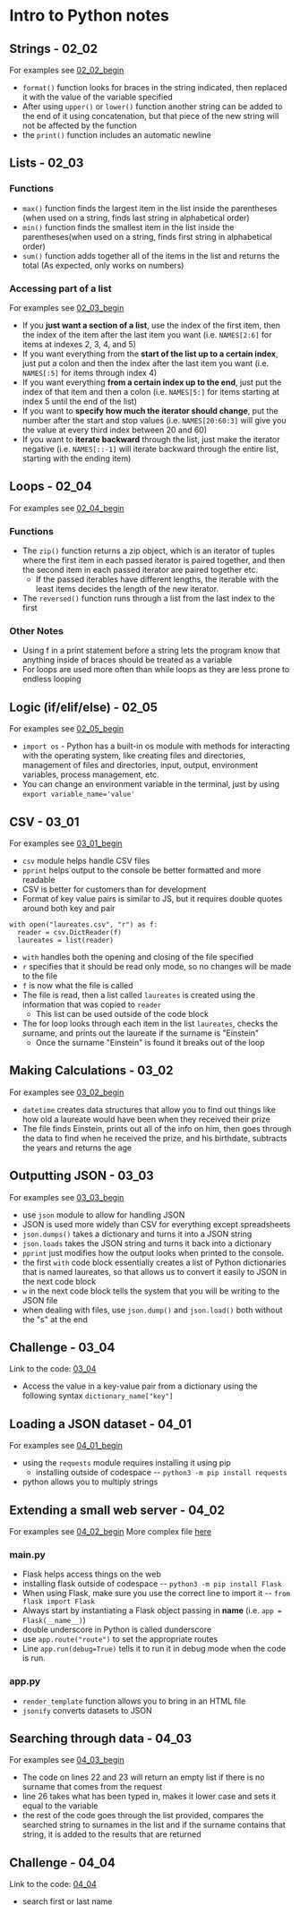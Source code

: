 # Intro to Python notes

## Strings - 02_02
For examples see [02_02_begin](02_02_begin/main.py)

- `format()` function looks for braces in the string indicated, then replaced it with the value of the variable specified
- After using `upper()` or `lower()` function another string can be added to the end of it using concatenation, but that piece of the new string will not be affected by the function
- the `print()` function includes an automatic newline

## Lists - 02_03
### Functions
- `max()` function finds the largest item in the list inside the parentheses (when used on a string, finds last string in alphabetical order)
- `min()` function finds the smallest item in the list inside the parentheses(when used on a string, finds first string in alphabetical order)
- `sum()` function adds together all of the items in the list and returns the total (As expected, only works on numbers)

### Accessing part of a list
For examples see [02_03_begin](02_03_begin/main.py)

- If you **just want a section of a list**, use the index of the first item, then the index of the item after the last item you want (i.e. `NAMES[2:6]` for items at indexes 2, 3, 4, and 5)
- If you want everything from the **start of the list up to a certain index**, just put a colon and then the index after the last item you want (i.e. `NAMES[:5]` for items through index 4)
- If you want everything **from a certain index up to the end**, just put the index of that item and then a colon (i.e. `NAMES[5:]` for items starting at index 5 until the end of the list)
- If you want to **specify how much the iterator should change**, put the number after the start and stop values (i.e. `NAMES[20:60:3]` will give you the value at every third index between 20 and 60)
- If you want to **iterate backward** through the list, just make the iterator negative (i.e. `NAMES[::-1]` will iterate backward through the entire list, starting with the ending item)


## Loops - 02_04
For examples see [02_04_begin](02_04_begin/main.py)

### Functions
- The `zip()` function returns a zip object, which is an iterator of tuples where the first item in each passed iterator is paired together, and then the second item in each passed iterator are paired together etc.
  - If the passed iterables have different lengths, the iterable with the least items decides the length of the new iterator.
- The `reversed()` function runs through a list from the last index to the first

### Other Notes
- Using f in a print statement before a string lets the program know that anything inside of braces should be treated as a variable
- For loops are used more often than while loops as they are less prone to endless looping

## Logic (if/elif/else) - 02_05
For examples see [02_05_begin](02_05_begin/main.py)

- `import os` - Python has a built-in os module with methods for interacting with the operating system, like creating files and directories, management of files and directories, input, output, environment variables, process management, etc.
- You can change an environment variable in the terminal, just by using `export variable_name='value'`

## CSV - 03_01
For examples see [03_01_begin](03_01_begin/main.py)

- `csv` module helps handle CSV files
- `pprint` helps output to the console be better formatted and more readable
- CSV is better for customers than for development
- Format of key value pairs is similar to JS, but it requires double quotes around both key and pair

```
with open("laureates.csv", "r") as f:
  reader = csv.DictReader(f)
  laureates = list(reader)

```
- `with` handles both the opening and closing of the file specified
- `r` specifies that it should be read only mode, so no changes will be made to the file
- `f` is now what the file is called
- The file is read, then a list called `laureates` is created using the information that was copied to `reader`
  - This list can be used outside of the code block
- The for loop looks through each item in the list `laureates`, checks the surname, and prints out the laureate if the surname is "Einstein"
  - Once the surname "Einstein" is found it breaks out of the loop

## Making Calculations - 03_02
For examples see [03_02_begin](03_02_begin/main.py)

- `datetime` creates data structures that allow you to find out things like how old a laureate would have been when they received their prize
- The file finds Einstein, prints out all of the info on him, then goes through the data to find when he received the prize, and his birthdate, subtracts the years and returns the age

## Outputting JSON - 03_03
For examples see [03_03_begin](03_03_begin/main.py)

- use `json` module to allow for handling JSON
- JSON is used more widely than CSV for everything except spreadsheets
- `json.dumps()` takes a dictionary and turns it into a JSON string
- `json.loads` takes the JSON string and turns it back into a dictionary
- `pprint` just modifies how the output looks when printed to the console. 
- the first `with` code block essentially creates a list of Python dictionaries that is named laureates, so that allows us to convert it easily to JSON in the next code block
- `w` in the next code block tells the system that you will be writing to the JSON file
- when dealing with files, use `json.dump()` and `json.load()` both without the "s" at the end

## Challenge - 03_04
Link to the code: [03_04](03_04/main.py)

- Access the value in a key-value pair from a dictionary using the following syntax `dictionary_name["key"]`

## Loading a JSON dataset - 04_01
For examples see [04_01_begin](04_01_begin/main.py)

- using the `requests` module requires installing it using pip
  - installing outside of codespace -- `python3 -m pip install requests`
- python allows you to multiply strings

## Extending a small web server - 04_02
For examples see [04_02_begin](04_02_begin/main.py)
More complex file [here](04_02_begin/app.py)

### main.py
- Flask helps access things on the web
- installing flask outside of codespace -- `python3 -m pip install Flask`
- When using Flask, make sure you use the correct line to import it -- `from flask import Flask`
- Always start by instantiating a Flask object passing in __name__ (i.e. `app = Flask(__name__)`)
- double underscore in Python is called dunderscore
- use `app.route("route")` to set the appropriate routes
- Line `app.run(debug=True)` tells it to run it in debug mode when the code is run.

### app.py
- `render_template` function allows you to bring in an HTML file
- `jsonify` converts datasets to JSON

## Searching through data - 04_03
For examples see [04_03_begin](04_03_begin/app.py)

- The code on lines 22 and 23 will return an empty list if there is no surname that comes from the request
- line 26 takes what has been typed in, makes it lower case and sets it equal to the variable
- the rest of the code goes through the list provided, compares the searched string to surnames in the list and if the surname contains that string, it is added to the results that are returned

## Challenge - 04_04
Link to the code: [04_04](04_04/app.py)

- search first or last name
